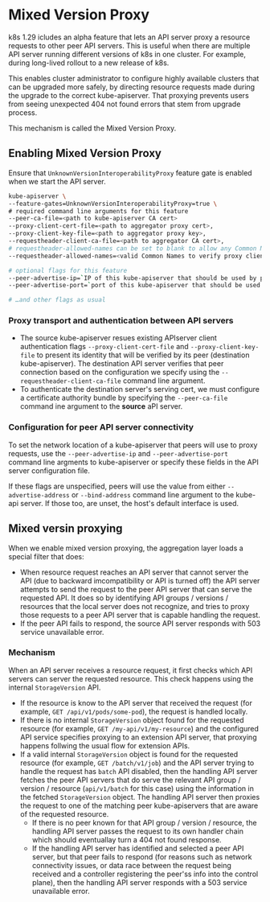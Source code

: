 # Mixed Version Proxy

k8s 1.29 icludes an alpha feature that lets an API server proxy a resource
requests to other peer API servers. This is useful when there are multiple API
server running different versions of k8s in one cluster. For example, during
long-lived rollout to a new release of k8s.

This enables cluster administrator to configure highly available clusters that
can be upgraded more safely, by directing resource requests made during the
upgrade to the correct kube-apiserver. That proxying prevents users from seeing
unexpected 404 not found errors that stem from upgrade process.

This mechanism is called the Mixed Version Proxy.

## Enabling Mixed Version Proxy

Ensure that `UnknownVersionInteroperabilityProxy` feature gate is enabled when
we start the API server.

```bash
kube-apiserver \
--feature-gates=UnknownVersionInteroperabilityProxy=true \
# required command line arguments for this feature
--peer-ca-file=<path to kube-apiserver CA cert>
--proxy-client-cert-file=<path to aggregator proxy cert>,
--proxy-client-key-file=<path to aggregator proxy key>,
--requestheader-client-ca-file=<path to aggregator CA cert>,
# requestheader-allowed-names can be set to blank to allow any Common Name
--requestheader-allowed-names=<valid Common Names to verify proxy client cert against>,

# optional flags for this feature
--peer-advertise-ip=`IP of this kube-apiserver that should be used by peers to proxy requests`
--peer-advertise-port=`port of this kube-apiserver that should be used by peers to proxy requests`

# …and other flags as usual
```

### Proxy transport and authentication between API servers
- The source kube-apiserver resues existing APIserver client authentication
  flags `--proxy-client-cert-file` and `--proxy-client-key-file` to present its
  identity that will be verified by its peer (destination kube-apiserver). The
  destination API server verifies that peer connection based on the
  configuration we specify using the `--requestheader-client-ca-file` command
  line argument.
- To authenticate the destination server's serving cert, we must configure a
  certificate authority bundle by specifying the `--peer-ca-file` command ine
  argument to the **source** aPI server.

### Configuration for peer API server connectivity

To set the network location of a kube-apiserver that peers will use to proxy
requests, use the `--peer-advertise-ip` and `--peer-advertise-port` command line
argments to kube-apiserver or specify these fields in the API server
configuration file.

If these flags are unspecified, peers will use the value from either
`--advertise-address` or `--bind-address` command line argument to the kube-api
server. If those too, are unset, the host's default interface is used.

## Mixed versin proxying

When we enable mixed version proxying, the aggregation layer loads a special
filter that does:
- When resource request reaches an API server that cannot server the API (due to
  backward imcompatibility or API is turned off) the API server attempts to send
  the request to the peer API server that can serve the requested API. It does
  so by identifying API groups / versions / resources that the local server does
  not recognize, and tries to proxy those requests to a peer API server that is
  capable handling the request.
- If the peer API fails to respond, the source API server responds with 503
  service unavailable error.

### Mechanism

When an API server receives a resource request, it first checks which API
servers can server the requested resource. This check happens using the internal
`StorageVersion` API.
- If the resource is know to the API server that received the request (for
  example, `GET /api/v1/pods/some-pod`), the request is handled locally.
- If there is no internal `StorageVersion` object found for the requested
  resource (for example, `GET /my-api/v1/my-resource`) and the configured API
  service specifies proxying to an extension API server, that proxying happens
  follwing the usual flow for extension APIs.
- If a valid internal `StorageVersion` object is found for the requested
  resource (for example, `GET /batch/v1/job`) and the API server trying to
  handle the request has `batch` API disabled, then the handling API server
  fetches the peer API servers that do serve the relevant API group / version /
  resource (`api/v1/batch` for this case) using the information in the fetched
  `StorageVersion` object. The handling API server then proxies the request to
  one of the matching peer kube-apiservers that are aware of the requested
  resource.
    - If there is no peer known for that API group / version / resource, the
      handling API server passes the request to its own handler chain which
      should eventuallay turn a 404 not found response.
    - If the handling API server has identified and selected a peer API server,
      but that peer fails to respond (for reasons such as network connectivity
      issues, or data race between the request being received and a controller
      registering the peer'ss info into the control plane), then the handling
      API server responds with a 503 service unavailable error.
